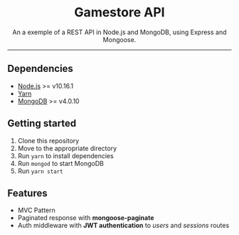 <h1 align="center">
Gamestore API
</h1>

<p align="center">An a exemple of a REST API in Node.js and MongoDB, using Express and Mongoose.</p>

<hr>

## Dependencies

- [Node.js](https://nodejs.org/en/) >= v10.16.1
- [Yarn](https://yarnpkg.com/pt-BR/docs/install)
- [MongoDB](https://docs.mongodb.com/manual/tutorial/install-mongodb-on-ubuntu/) >= v4.0.10

## Getting started

1. Clone this repository<br />
2. Move to the appropriate directory<br />
3. Run `yarn` to install dependencies<br />
4. Run `mongod` to start MongoDB<br />
5. Run `yarn start`

## Features

- MVC Pattern
- Paginated response with **mongoose-paginate**
- Auth middleware with **JWT authentication** to _users_ and _sessions_ routes
